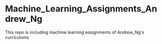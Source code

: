 # Machine_Learning_Assignments_Andrew_Ng
This repo is including machine learning assignments of Andrew_Ng's curriculums
